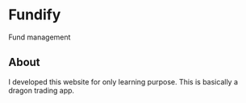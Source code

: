 # Fundify
Fund management

## About
I developed this website for only learning purpose. 
This is basically a dragon trading app.
